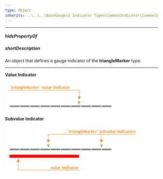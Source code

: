 ```yaml
---
type: Object
inherits: ..\..\..\BaseGauge\5 Indicator Types\CommonIndicator\CommonIndicator.md
---
```

---
##### hidePropertyOf

##### shortDescription
An object that defines a gauge indicator of the **triangleMarker** type.

---
**Value Indicator**

![TriangleMarker Gauge Value Indicator DevExtreme](/images/ChartJS/TriangleMarkerValueIndicator_LinearGauge.png)

**Subvalue Indicator**

![TriangleMarker Gauge Subvalue Indicator DevExtreme](/images/ChartJS/TriangleMarkerSubvalueIndicator_LinearGauge.png)
